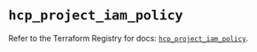 # `hcp_project_iam_policy`

Refer to the Terraform Registry for docs: [`hcp_project_iam_policy`](https://registry.terraform.io/providers/hashicorp/hcp/0.99.0/docs/resources/project_iam_policy).
